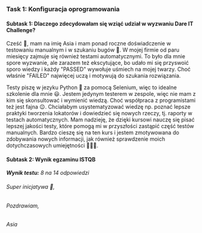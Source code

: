 
### **Task 1: Konfiguracja oprogramowania**
#### **Subtask 1: Dlaczego zdecydowałam się wziąć udział w wyzwaniu Dare IT Challenge?**

Cześć :wave:, mam na imię Asia i mam ponad roczne doświadczenie w testowaniu manualnym i w szukaniu bugów :bug:. W mojej firmie od paru miesięcy zajmuje się również testami automatycznymi.
To było dla mnie spore wyzwanie, ale zarazem też ekscytujące, bo udało mi się przyswoić sporo wiedzy i każdy "PASSED" wywołuje uśmiech na mojej twarzy. 
Choć właśnie "FAILED" najwięcej uczą i motywują do szukania rozwiązania.

Testy piszę w jezyku Python :snake: za pomocą Selenium, więc to idealne szkolenie dla mnie :smiley:. Jestem jedynym testerem w zespole, więc nie mam z kim się skonsultować i wymienić wiedzą.
Choć współpraca z programistami też jest fajna :wink:. Chciałabym usystematyzować wiedzę np. poznać lepsze praktyki tworzenia lokatorów i dowiedzieć się nowych rzeczy, tj. raporty w testach automatycznych.
Mam nadzieję, że dzięki kursowi nauczę się pisać lepszej jakości testy, które pomogą mi w przyszłości zastąpić część testów manualnych. 
Bardzo cieszę się na ten kurs i jestem zmotywowana do zdobywania nowych informacji, jak również sprawdzenie moich dotychczasowych umiejętności :muscle::woman_student:.

#### **Subtask 2: Wynik egzaminu ISTQB**
***Wynik testu:*** *8 na 14 odpowiedzi*

###### *Super inicjatywa :sunflower:,*
###### *Pozdrawiam,*
###### *Asia*
